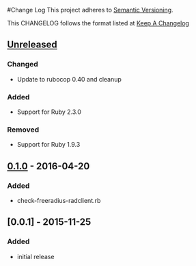 #Change Log
This project adheres to [Semantic Versioning](http://semver.org/).

This CHANGELOG follows the format listed at [Keep A Changelog](http://keepachangelog.com/)

## [Unreleased]
### Changed
- Update to rubocop 0.40 and cleanup

### Added
- Support for Ruby 2.3.0

### Removed
- Support for Ruby 1.9.3

## [0.1.0] - 2016-04-20
### Added
- check-freeradius-radclient.rb

## [0.0.1] - 2015-11-25
### Added
- initial release

[Unreleased]: https://github.com/sensu-plugins/sensu-plugins-freeradius/compare/0.1.0...HEAD
[0.1.0]: https://github.com/sensu-plugins/sensu-plugins-freeradius/compare/0.0.1...0.1.0
